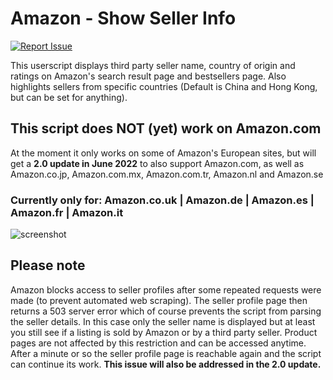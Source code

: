 # Amazon - Show Seller Info
[![Report Issue](https://img.shields.io/badge/-Report%20issue-red?style=flat-square&logo=data:image/png;base64,iVBORw0KGgoAAAANSUhEUgAAACQAAAAkCAYAAADhAJiYAAAAsklEQVR4Ae3UEQzEQBCF4YVzd66nrvWs0+JBPeNUdzzPYT11Onen/3TwLbyl+ZPBSb5sstOq1VXAAEKc7sZczPf2Y3woPyajfBg/yo/JKDfmTr/qVlHOl4m0F+hpKGAAGEG5roBiISgKVKACGQ6jFyRUoAc4gA78HKCTufa025lrKKAX8EFvS7sHeleTmkd9gQ3YgWcWY0ClDBgvKmEMKCNGR/kxflTCuFAnEOKMVlWL+wNsSof8wQFurAAAAABJRU5ErkJggg==)](https://github.com/tadwohlrapp/amazon-show-seller-info-userscript/issues "Click to report issue")

This userscript displays third party seller name, country of origin and ratings on Amazon's search result page and bestsellers page. Also highlights sellers from specific countries (Default is China and Hong Kong, but can be set for anything).

## This script does NOT (yet) work on Amazon.com
At the moment it only works on some of Amazon's European sites, but will get a **2.0 update in June 2022** to also support Amazon.com, as well as Amazon.co.jp, Amazon.com.mx, Amazon.com.tr, Amazon.nl and Amazon.se
### Currently only for: Amazon.co.uk | Amazon.de | Amazon.es | Amazon.fr | Amazon.it

![screenshot](https://user-images.githubusercontent.com/2788192/81297926-51ba6e80-9074-11ea-8e0d-9ed9d03dfab1.png)

## Please note
Amazon blocks access to seller profiles after some repeated requests were made (to prevent automated web scraping). The seller profile page then returns a 503 server error which of course prevents the script from parsing the seller details. In this case only the seller name is displayed but at least you still see if a listing is sold by Amazon or by a third party seller. Product pages are not affected by this restriction and can be accessed anytime. After a minute or so the seller profile page is reachable again and the script can continue its work. **This issue will also be addressed in the 2.0 update.**